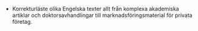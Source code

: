 * Korrekturläste olika Engelska texter allt från komplexa akademiska artiklar och doktorsavhandlingar till marknadsföringsmaterial för privata företag.